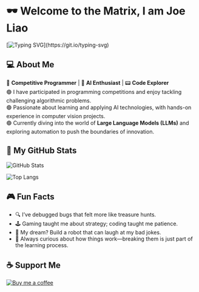 # 🕶️ Welcome to the Matrix, I am Joe Liao

[![Typing SVG](https://readme-typing-svg.demolab.com?font=Source+Code+Pro&weight=700&size=24&duration=4000&pause=500&color=00FF00&background=000000&center=true&vCenter=true&width=600&lines=Hello+World!;I+am+a+Software+Developer.;Code+is+my+reality.;Welcome+to+the+Matrix.)](https://git.io/typing-svg)

## 💻 About Me
👾 **Competitive Programmer** | 🤖 **AI Enthusiast** | 📟 **Code Explorer**  
🟢 I have participated in programming competitions and enjoy tackling challenging algorithmic problems.  
🟢 Passionate about learning and applying AI technologies, with hands-on experience in computer vision projects.  
🟢 Currently diving into the world of **Large Language Models (LLMs)** and exploring automation to push the boundaries of innovation.


## 💾 My GitHub Stats

![GitHub Stats](https://github-readme-stats.vercel.app/api?username=0857boy&theme=dark&show_icons=true&hide_border=true&count_private=true&title_color=00FF00&icon_color=00FF00&text_color=FFFFFF&bg_color=000000)

![Top Langs](https://github-readme-stats.vercel.app/api/top-langs/?username=0857boy&layout=compact&theme=dark&hide_border=true&title_color=00FF00&text_color=FFFFFF&bg_color=000000)

## 🎮 Fun Facts
- 🔍 I’ve debugged bugs that felt more like treasure hunts.  
- 🕹️ Gaming taught me about strategy; coding taught me patience.  
- 🦾 My dream? Build a robot that can laugh at my bad jokes.  
- 🧩 Always curious about how things work—breaking them is just part of the learning process.  

## ☕ Support Me

[![Buy me a coffee](https://img.shields.io/badge/Buy%20Me%20a%20Coffee-000000?style=for-the-badge&logo=buymeacoffee&logoColor=00FF00)](https://www.buymeacoffee.com/0857boy)
